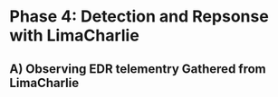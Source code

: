 # Phase 4: Detection and Repsonse with LimaCharlie

## A) Observing EDR telementry Gathered from LimaCharlie


